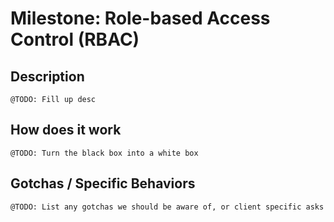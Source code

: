 # Milestone: Role-based Access Control (RBAC)

## Description
``` @TODO: Fill up desc ```

## How does it work
``` @TODO: Turn the black box into a white box ```

## Gotchas / Specific Behaviors
``` @TODO: List any gotchas we should be aware of, or client specific asks ```